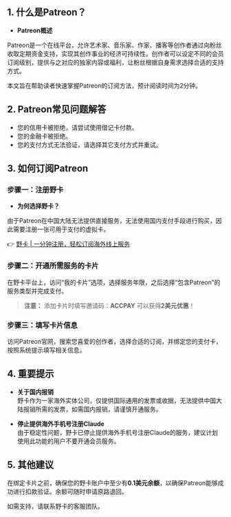 ## 1. 什么是Patreon？

- **Patreon概述**

Patreon是一个在线平台，允许艺术家、音乐家、作家、播客等创作者通过向粉丝收取定期资金支持，实现其创作事业的经济可持续性。创作者可以设定不同的会员订阅级别，提供与之对应的独家内容或福利，让粉丝根据自身需求选择合适的支持方式。

本文旨在帮助读者快速掌握Patreon的订阅方法，预计阅读时间为2分钟。

## 2. Patreon常见问题解答

- 您的信用卡被拒绝，请尝试使用借记卡付款。
- 您的金融卡被拒绝。
- 您的支付方式无法验证，请选择其它支付方式并重试。

## 3. 如何订阅Patreon

### 步骤一：注册野卡

- **为何选择野卡？**

由于Patreon在中国大陆无法提供直接服务，无法使用国内支付手段进行购买，因此需要注册一张可用于支付的虚拟卡。

👉 [野卡 | 一分钟注册，轻松订阅海外线上服务](https://bit.ly/bewildcard)

### 步骤二：开通所需服务的卡片

在野卡平台上，访问“我的卡片”选项，选择服务年限，之后选择“包含Patreon”的服务类型并完成支付。

> **注意：** 添加卡片时填写邀请码：**ACCPAY** 可以获得**2美元优惠**！

### 步骤三：填写卡片信息

访问Patreon官网，搜索您喜爱的创作者，选择合适的订阅，并绑定您的支付卡，按照系统提示填写相关信息。

## 4. 重要提示

- **关于国内报销**  
野卡作为一家海外实体公司，仅提供国际通用的发票或收据，无法提供中国大陆报销所需的发票，如需国内报销，请谨慎开通服务。

- **停止提供海外手机号注册Claude**  
由于稳定性问题，野卡已停止提供海外手机号注册Claude的服务，建议计划使用此功能的用户不要开通会员服务。

## 5. 其他建议

在绑定卡片之前，确保您的野卡账户中至少有**0.1美元余额**，以确保Patreon能够成功进行扣款验证。余额可随时申请原路退回。

如需支持，请联系野卡的客服团队。